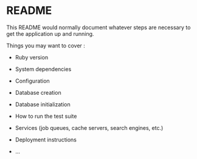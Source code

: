# README

This README would normally document whatever steps are necessary to get the
application up and running.

Things you may want to cover  :

* Ruby version

* System dependencies

* Configuration

* Database creation

* Database initialization

* How to run the test suite

* Services (job queues, cache servers, search engines, etc.)

* Deployment instructions

* ...
